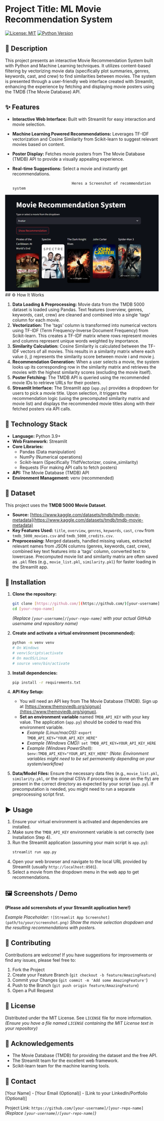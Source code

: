 # Project Title: ML Movie Recommendation System

[![License: MIT](https://img.shields.io/badge/License-MIT-yellow.svg)](https://opensource.org/licenses/MIT)
[![Python Version](https://img.shields.io/badge/python-3.9+-blue.svg)]()

## 📜 Description

This project presents an interactive Movie Recommendation System built with Python and Machine Learning techniques. It utilizes content-based filtering by vectorizing movie data (specifically plot summaries, genres, keywords, cast, and crew) to find similarities between movies. The system is presented through a user-friendly web interface created with Streamlit, enhancing the experience by fetching and displaying movie posters using the TMDB (The Movie Database) API.

## ✨ Features

* **Interactive Web Interface:** Built with Streamlit for easy interaction and movie selection.
* **Machine Learning Powered Recommendations:** Leverages TF-IDF vectorization and Cosine Similarity from Scikit-learn to suggest relevant movies based on content.
* **Poster Display:** Fetches movie posters from The Movie Database (TMDB) API to provide a visually appealing experience.
* **Real-time Suggestions:** Select a movie and instantly get recommendations.

                                 Heres a Screenshot of recommendation system 
<img src="https://github.com/bishal-red123/Movie-recommendation-system-/blob/main/Screenshot%202025-04-03%20215901.png" width="500">
## ⚙️ How It Works

1.  **Data Loading & Preprocessing:** Movie data from the TMDB 5000 dataset is loaded using Pandas. Text features (overview, genres, keywords, cast, crew) are cleaned and combined into a single 'tags' column for each movie.
2.  **Vectorization:** The 'tags' column is transformed into numerical vectors using TF-IDF (Term Frequency-Inverse Document Frequency) from Scikit-learn. This creates a TF-IDF matrix where rows represent movies and columns represent unique words weighted by importance.
3.  **Similarity Calculation:** Cosine Similarity is calculated between the TF-IDF vectors of all movies. This results in a similarity matrix where each value (i, j) represents the similarity score between movie i and movie j.
4.  **Recommendation Generation:** When a user selects a movie, the system looks up its corresponding row in the similarity matrix and retrieves the movies with the highest similarity scores (excluding the movie itself).
5.  **Poster Fetching:** The TMDB API is queried using the recommended movie IDs to retrieve URLs for their posters.
6.  **Streamlit Interface:** The Streamlit app (`app.py`) provides a dropdown for users to pick a movie title. Upon selection, it triggers the recommendation logic (using the precomputed similarity matrix and movie list) and displays the recommended movie titles along with their fetched posters via API calls.

## 🔧 Technology Stack

* **Language:** Python 3.9+
* **Web Framework:** Streamlit
* **Core Libraries:**
    * Pandas (Data manipulation)
    * NumPy (Numerical operations)
    * Scikit-learn (Specifically TfidfVectorizer, cosine_similarity)
    * Requests (For making API calls to fetch posters)
* **API:** The Movie Database (TMDB) API
* **Environment Management:** venv (recommended)

## 💾 Dataset

This project uses the **TMDB 5000 Movie Dataset**.
* **Source:** [https://www.kaggle.com/datasets/tmdb/tmdb-movie-metadata](https://www.kaggle.com/datasets/tmdb/tmdb-movie-metadata)
* **Key Features Used:** `title`, `overview`, `genres`, `keywords`, `cast`, `crew` from `tmdb_5000_movies.csv` and `tmdb_5000_credits.csv`.
* **Preprocessing:** Merged datasets, handled missing values, extracted relevant names from JSON columns (genres, keywords, cast, crew), combined key text features into a 'tags' column, converted text to lowercase. Precomputed movie list and similarity matrix are often saved as `.pkl` files (e.g., `movie_list.pkl`, `similarity.pkl`) for faster loading in the Streamlit app.

## 🚀 Installation

1.  **Clone the repository:**
    ```bash
    git clone [https://github.com/](https://github.com/)[your-username]/[your-repo-name].git
    cd [your-repo-name]
    ```
    *(Replace `[your-username]/[your-repo-name]` with your actual GitHub username and repository name)*

2.  **Create and activate a virtual environment (recommended):**
    ```bash
    python -m venv venv
    # On Windows
    # venv\Scripts\activate
    # On macOS/Linux
    # source venv/bin/activate
    ```

3.  **Install dependencies:**
    ```bash
    pip install -r requirements.txt
    ```

4.  **API Key Setup:**
    * You will need an API key from The Movie Database (TMDB). Sign up at [https://www.themoviedb.org/signup](https://www.themoviedb.org/signup).
    * **Set an environment variable** named `TMDB_API_KEY` with your key value. The application (`app.py`) should be coded to read this environment variable.
      * _Example (Linux/macOS):_ `export TMDB_API_KEY="YOUR_API_KEY_HERE"`
      * _Example (Windows CMD):_ `set TMDB_API_KEY=YOUR_API_KEY_HERE`
      * _Example (Windows PowerShell):_ `$env:TMDB_API_KEY="YOUR_API_KEY_HERE"`
      *(Note: Environment variables might need to be set permanently depending on your system/workflow)*

5.  **Data/Model Files:**
    Ensure the necessary data files (e.g., `movie_list.pkl`, `similarity.pkl`, or the original CSVs if processing is done on the fly) are present in the correct directory as expected by your script (`app.py`). If precomputation is needed, you might need to run a separate preprocessing script first.

## ▶️ Usage

1.  Ensure your virtual environment is activated and dependencies are installed.
2.  Make sure the `TMDB_API_KEY` environment variable is set correctly (see Installation Step 4).
3.  Run the Streamlit application (assuming your main script is `app.py`):
    ```bash
    streamlit run app.py
    ```
4.  Open your web browser and navigate to the local URL provided by Streamlit (usually `http://localhost:8501`).
5.  Select a movie from the dropdown menu in the web app to get recommendations.

## 🖼️ Screenshots / Demo

**(Please add screenshots of your Streamlit application here!)**

*Example Placeholder:*
`![Streamlit App Screenshot](path/to/your/screenshot.png)`
*Show the movie selection dropdown and the resulting recommendations with posters.*

## 🤝 Contributing

Contributions are welcome! If you have suggestions for improvements or find any issues, please feel free to:
1.  Fork the Project
2.  Create your Feature Branch (`git checkout -b feature/AmazingFeature`)
3.  Commit your Changes (`git commit -m 'Add some AmazingFeature'`)
4.  Push to the Branch (`git push origin feature/AmazingFeature`)
5.  Open a Pull Request

## 📄 License

Distributed under the MIT License. See `LICENSE` file for more information.
*(Ensure you have a file named `LICENSE` containing the MIT License text in your repository)*

## 🙏 Acknowledgements

* The Movie Database (TMDB) for providing the dataset and the free API.
* The Streamlit team for the excellent web framework.
* Scikit-learn team for the machine learning tools.

## 📧 Contact

[Your Name] - [Your Email (Optional)] - [Link to your LinkedIn/Portfolio (Optional)]

Project Link: `https://github.com/[your-username]/[your-repo-name]`
*(Replace `[your-username]/[your-repo-name]`)*

